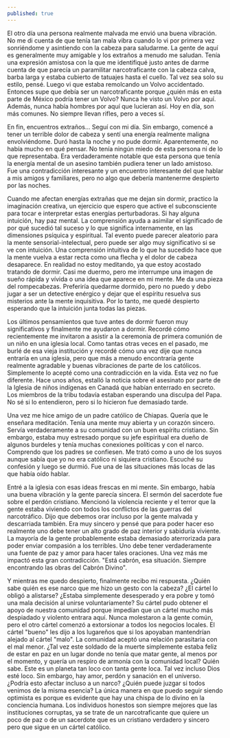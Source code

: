 ```yaml
---
published: true
---
```


El otro día una persona realmente malvada me envió una buena vibración. No me di cuenta de que tenía tan mala vibra cuando lo vi por primera vez sonriéndome y asintiendo con la cabeza para saludarme. La gente de aquí es generalmente muy amigable y los extraños a menudo me saludan. Tenía una expresión amistosa con la que me identifiqué justo antes de darme cuenta de que parecía un paramilitar narcotraficante con la cabeza calva, barba larga y estaba cubierto de tatuajes hasta el cuello. Tal vez sea solo su estilo, pensé. Luego vi que estaba remolcando un Volvo accidentado. Entonces supe que debía ser un narcotraficante porque ¿quién más en esta parte de México podría tener un Volvo? Nunca he visto un Volvo por aquí. Además, nunca había hombres por aquí que lucieran así. Hoy en día, son más comunes. No siempre llevan rifles, pero a veces sí.

En fin, encuentros extraños... Seguí con mi día. Sin embargo, comencé a tener un terrible dolor de cabeza y sentí una energía realmente maligna envolviéndome. Duró hasta la noche y no pude dormir. Aparentemente, no había mucho en qué pensar. No tenía ningún miedo de esta persona ni de lo que representaba. Era verdaderamente notable que esta persona que tenía la energía mental de un asesino también pudiera tener un lado amistoso. Fue una contradicción interesante y un encuentro interesante del que hablar a mis amigos y familiares, pero no algo que debería mantenerme despierto por las noches.

Cuando me afectan energías extrañas que me dejan sin dormir, practico la imaginación creativa, un ejercicio que espero que active el subconsciente para tocar e interpretar estas energías perturbadoras. Si hay alguna intuición, hay paz mental. La comprensión ayuda a asimilar el significado de por qué sucedió tal suceso y lo que significa internamente, en las dimensiones psíquica y espiritual. Tal evento puede parecer aleatorio para la mente sensorial-intelectual, pero puede ser algo muy significativo si se ve con intuición. Una comprensión intuitiva de lo que ha sucedido hace que la mente vuelva a estar recta como una flecha y el dolor de cabeza desaparece. En realidad no estoy meditando, ya que estoy acostado tratando de dormir. Casi me duermo, pero me interrumpe una imagen de sueño rápida y vívida o una idea que aparece en mi mente. Me da una pieza del rompecabezas. Preferiría quedarme dormido, pero no puedo y debo jugar a ser un detective enérgico y dejar que el espíritu resuelva sus misterios ante la mente inquisitiva. Por lo tanto, me quedé despierto esperando que la intuición junta todas las piezas.

Los últimos pensamientos que tuve antes de dormir fueron muy significativos y finalmente me ayudaron a dormir. Recordé cómo recientemente me invitaron a asistir a la ceremonia de primera comunión de un niño en una iglesia local. Como tantas otras veces en el pasado, me burlé de esa vieja institución y recordé cómo una vez dije que nunca entraría en una iglesia, pero que más a menudo encontraría gente realmente agradable y buenas vibraciones de parte de los católicos. Simplemente lo acepté como una contradicción en la vida. Esta vez no fue diferente. Hace unos años, estalló la noticia sobre el asesinato por parte de la Iglesia de niños indígenas en Canadá que habían enterrado en secreto. Los miembros de la tribu todavía estaban esperando una disculpa del Papa. No sé si lo entendieron, pero si lo hicieron fue demasiado tarde. 


Una vez me hice amigo de un padre católico de Chiapas.  Quería que le enseñara meditación.  Tenía una mente muy abierta y un corazón sincero.  Servía verdaderamente a su comunidad con un buen espíritu cristiano.  Sin embargo, estaba muy estresado porque su jefe espiritual era dueño de algunos burdeles y tenía muchas conexiones políticas y con el narco.  Comprendo que los padres se confiesen.  Me trató como a uno de los suyos aunque sabía que yo no era católico ni siquiera cristiano.    Escuché su confesión y luego se durmió.  Fue una de las situaciones más locas de las que había oído hablar.

Entré a la iglesia con esas ideas frescas en mi mente. Sin embargo, había una buena vibración y la gente parecía sincera. El sermón del sacerdote fue sobre el perdón cristiano. Mencionó la violencia reciente y el terror que la gente estaba viviendo con todos los conflictos de las guerras del narcotráfico. Dijo que debemos orar incluso por la gente malvada y descarriada también. Era muy sincero y pensé que para poder hacer eso realmente uno debe tener un alto grado de paz interior y sabiduría viviente. La mayoría de la gente probablemente estaba demasiado aterrorizada para poder enviar compasión a los terribles. Uno debe tener verdaderamente una fuente de paz y amor para hacer tales oraciones. Una vez más me impactó esta gran contradicción. "Está cabrón, esa situación. Siempre encontrando las obras del Cabrón Divino".

Y mientras me quedo despierto, finalmente recibo mi respuesta. ¿Quién sabe quién es ese narco que me hizo un gesto con la cabeza? ¿El cártel lo obligó a alistarse? ¿Estaba simplemente desesperado y era pobre y tomó una mala decisión al unirse voluntariamente? Su cártel pudo obtener el apoyo de nuestra comunidad porque impedían que un cártel mucho más despiadado y violento entrara aquí. Nunca molestaron a la gente común, pero el otro cártel comenzó a extorsionar a todos los negocios locales. El cártel "bueno" les dijo a los lugareños que si los apoyaban mantendrían alejado al cártel "malo". La comunidad aceptó una relación parasitaria con el mal menor. ¿Tal vez este soldado de la muerte simplemente estaba feliz de estar en paz en un lugar donde no tenía que matar gente, al menos por el momento, y quería un respiro de armonía con la comunidad local? Quién sabe. Este es un planeta tan loco con tanta gente loca. Tal vez incluso Dios esté loco. Sin embargo, hay amor, perdón y sanación en el universo. ¿Podría esto afectar incluso a un narco? ¿Quién puede juzgar si todos venimos de la misma esencia? La única manera en que puedo seguir siendo optimista es porque es evidente que hay una chispa de lo divino en la conciencia humana. Los individuos honestos son siempre mejores que las instituciones corruptas, ya se trate de un narcotraficante que quiere un poco de paz o de un sacerdote que es un cristiano verdadero y sincero pero que sigue en un cártel católico.
